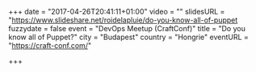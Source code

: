 +++
date = "2017-04-26T20:41:11+01:00"
video = ""
slidesURL = "https://www.slideshare.net/roidelapluie/do-you-know-all-of-puppet
fuzzydate = false
event = "DevOps Meetup (CraftConf)"
title = "Do you know all of Puppet?"
city = "Budapest"
country = "Hongrie"
eventURL = "https://craft-conf.com/"

+++

